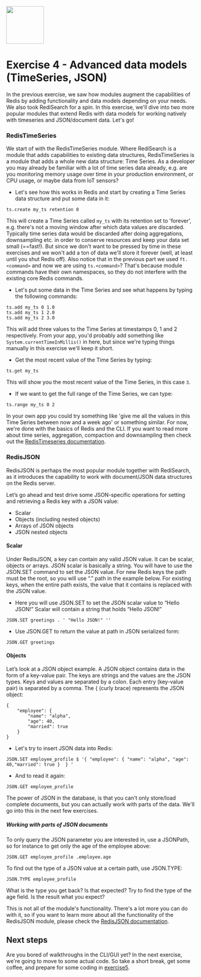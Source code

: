 <img src="../img/redis-logo-full-color-rgb.png" height=100/>

# Exercise 4 - Advanced data models (TimeSeries, JSON)

In the previous exercise, we saw how modules augment the capabilities of Redis by adding functionality and data models depending on your needs. We also took RediSearch for a spin.
In this exercise, we'll dive into two more popular modules that extend Redis with data models for working natively with timeseries and JSON/document data.
Let's go!

### RedisTimeSeries
We start of with the RedisTimeSeries module. Where RediSearch is a module that adds capabilities to existing data structures, RedisTimeSeries is a module that adds a whole new data structure: Time Series. As a developer you may already be familiar with a lot of time series data already, e.g. are you monitoring memory usage over time in your production environment, or CPU usage, or maybe data from IoT sensors? 

* Let's see how this works in Redis and start by creating a Time Series data structure and put some data in it:
```
ts.create my_ts retention 0
```
This will create a Time Series called `my_ts` with its retention set to 'forever', e.g. there's not a moving window after which data values are discarded. Typically time series data would be discarded after doing aggregations, downsampling etc. in order to conserve resources and keep your data set small (==fast!). But since we don't want to be pressed by time in these exercises and we won't add a ton of data we'll store it forever (well, at least until you shut Redis off). Also notice that in the previous part we used `ft.<command>` and now we are using `ts.<command>`? That's because module commands have their own namespaces, so they do not interfere with the existing core Redis commands.

* Let's put some data in the Time Series and see what happens by typing the following commands:
```
ts.add my_ts 0 1.0
ts.add my_ts 1 2.0
ts.add my_ts 2 3.0
```
This will add three values to the Time Series at timestamps 0, 1 and 2 respectively. From your app, you'd probably add something like `System.currentTimeInMillis()` in here, but since we're typing things manually in this exercise we'll keep it short.
* Get the most recent value of the Time Series by typing:
```
ts.get my_ts
```
This will show you the most recent value of the Time Series, in this case `3`. 
* If we want to get the full range of the Time Series, we can type:
```
ts.range my_ts 0 2
```

In your own app you could try something like 'give me all the values in this Time Series between now and a week ago' or something similar. For now, we're done with the basics of Redis and the CLI. If you want to read more about time series, aggregation, compaction and downsampling then check out the [RedisTimeseries documentation](https://oss.redis.com/redistimeseries/).

### RedisJSON

RedisJSON is perhaps the most popular module together with RediSearch, as it introduces the capability to work with document/JSON data structures on the Redis server.

Let’s go ahead and test drive some JSON-specific operations for setting and retrieving a Redis key with a JSON value:

- Scalar
- Objects (including nested objects)
- Arrays of JSON objects
- JSON nested objects

#### Scalar

Under RedisJSON, a key can contain any valid JSON value. It can be scalar, objects or arrays. JSON scalar is basically a string. You will have to use the JSON.SET command to set the JSON value. For new Redis keys the path must be the root, so you will use “.” path in the example below. For existing keys, when the entire path exists, the value that it contains is replaced with the JSON value. 

* Here you will use JSON.SET to set the JSON scalar value to “Hello JSON!” Scalar will contain a string that holds “Hello JSON!”
```
JSON.SET greetings . ' "Hello JSON!" ''
```

* Use JSON.GET to return the value at path in JSON serialized form:
```
JSON.GET greetings
```

#### Objects

Let’s look at a JSON object example. A JSON object contains data in the form of a key-value pair. The keys are strings and the values are the JSON types. Keys and values are separated by a colon. Each entry (key-value pair) is separated by a comma. The { (curly brace) represents the JSON object:
```
{
    "employee": {
        "name": "alpha",
        "age": 40,
        "married": true
    }
}
```

* Let's try to insert JSON data into Redis:
```
JSON.SET employee_profile $ '{ "employee": { "name": "alpha", "age": 40,"married": true }  } '
```
* And to read it again:
```
JSON.GET employee_profile
```

The power of JSON in the database, is that you can't only store/load complete documents, but you can actually work with parts of the data. We'll go into this in the next few exercises.

##### Working with parts of JSON documents

To only query the JSON parameter you are interested in, use a JSONPath, so for instance to get only the age of the employee above:
```
JSON.GET employee_profile .employee.age
```

To find out the type of a JSON value at a certain path, use JSON.TYPE:
```
JSON.TYPE employee_profile
```

What is the type you get back? Is that expected?
Try to find the type of the age field. Is the result what you expect?

This is not all of the module's functionality. There's a lot more you can do with it, so if you want to learn more about all the functionality of the RedisJSON module, please check the [RedisJSON documentation](https://oss.redis.com/redisjson/).

## Next steps

Are you bored of walkthroughs in the CLI/GUI yet? In the next exercise, we're going to move to some actual code. So take a short break, get some coffee, and prepare for some coding in [exercise5](exercise-5-start.md).